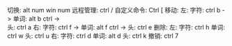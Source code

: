 切换:
    alt num
    win num
远程管理:
    ctrl /
自定义命令:
    Ctrl [
移动:
    左:
        字符: 
            ctrl b 
            ->
        单词: 
            alt b
            ctrl ->  
        头: 
            ctrl a
    右:
        字符:
            ctrl f 
            ->
        单词:
            alt f 
            ctrl ->
        头: 
            ctrl e
删除:
    左:
        字符: 
            ctrl h
        单词: 
            ctrl w
        头: 
            ctrl u
    右:
        字符:
            ctrl d
        单词:
            alt d
        头: 
            ctrl k
撤销:
    ctrl 7